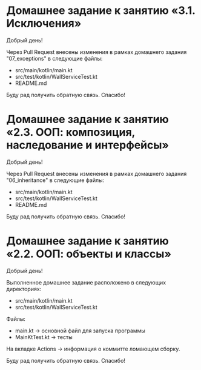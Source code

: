 # Домашнее задание к занятию «3.1. Исключения»

Добрый день! 

Через Pull Request внесены изменения в рамках домашнего задания "07_exceptions" в следующие файлы:
* src/main/kotlin/main.kt
* src/test/kotlin/WallServiceTest.kt
* README.md

Буду рад получить обратную связь. Спасибо!


# Домашнее задание к занятию «2.3. ООП: композиция, наследование и интерфейсы»

Добрый день! 

Через Pull Request внесены изменения в рамках домашнего задания "06_inheritance" в следующие файлы:
* src/main/kotlin/main.kt
* src/test/kotlin/WallServiceTest.kt
* README.md

Буду рад получить обратную связь. Спасибо!


# Домашнее задание к занятию «2.2. ООП: объекты и классы»

Добрый день!

Выполненное домашнее задание расположено в следующих директориях:
* src/main/kotlin/main.kt
* src/test/kotlin/WallServiceTest.kt

Файлы:
* main.kt -> основной файл для запуска программы
* MainKtTest.kt -> тесты

На вкладке Actions -> информация о коммитте ломающем сборку.

Буду рад получить обратную связь. Спасибо!
